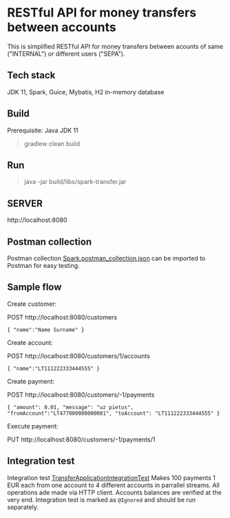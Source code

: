 # RESTful API for money transfers between accounts

This is simplified RESTful API for money transfers
between acounts of same ("INTERNAL") or different users ("SEPA"). 

## Tech stack
JDK 11, Spark, Guice, Mybatis, H2 in-memory database


## Build
Prerequisite: Java JDK 11

>gradlew clean build

## Run

>java -jar build/libs/spark-transfer.jar

## SERVER
http://localhost:8080

## Postman collection
Postman collection [Spark.postman_collection.json](https://github.com/afinka77/spark/blob/master/Spark.postman_collection.json) can 
be imported to Postman for easy testing.

## Sample flow

Create customer:

POST http://localhost:8080/customers

`{
 "name":"Name Surname"
}`

Create account:

POST http://localhost:8080/customers/1/accounts

`{
 "name":"LT111222333444555"
}`

Create payment:

POST http://localhost:8080/customers/-1/payments

`{
"amount": 0.01,
"message": "uz pietus",
"fromAccount":"LT477000000000001",
"toAccount": "LT111222333444555"
}`

Execute payment:

PUT http://localhost:8080/customers/-1/payments/1

## Integration test
Integration test [TransferApplicationIntegrationTest](https://github.com/afinka77/spark/blob/master/src/test/java/com/transfers/integration/TransferApplicationIntegrationTest.java) 
Makes 100 payments 1 EUR each from one account to 4 different accounts in parrallel streams.
All operations ade made via HTTP client. 
Accounts balances are verified at the very end.
Integration test is marked as `@Ignored` and should be run separately.

